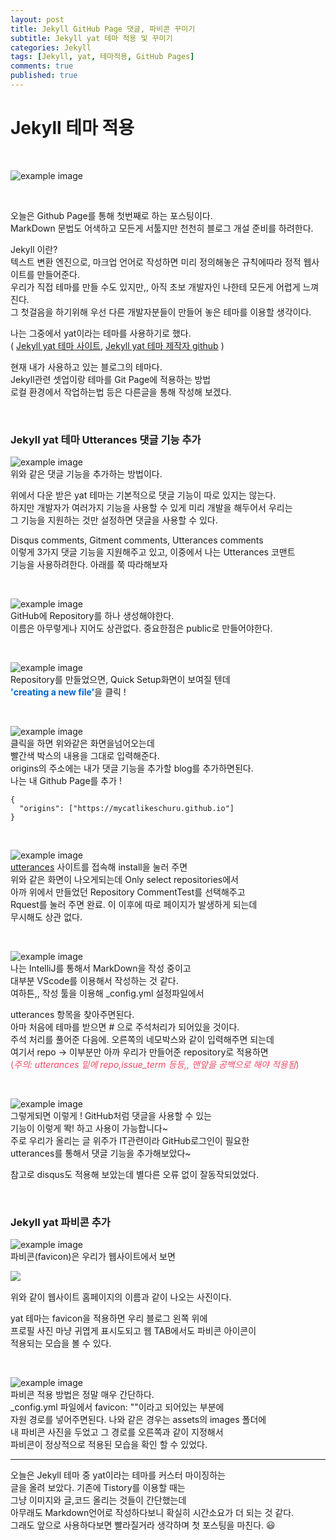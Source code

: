 ```yaml
---
layout: post
title: Jekyll GitHub Page 댓글, 파비콘 꾸미기
subtitle: Jekyll yat 테마 적용 및 꾸미기
categories: Jekyll
tags: [Jekyll, yat, 테마적용, GitHub Pages]
comments: true
published: true 
---
```


# Jekyll 테마 적용  

<br/>  

![example image](https://jekyllrb.com/img/octojekyll.png)  

<br/>


오늘은 Github Page를 통해 첫번째로 하는 포스팅이다.  
MarkDown 문법도 어색하고 모든게 서툴지만 천천히 블로그 개설 준비를 하려한다.  

Jekyll 이란?  
텍스트 변환 엔진으로, 마크업 언어로 작성하면 미리 정의해놓은 규칙에따라 정적 웹사이트를 만들어준다.  
우리가 직접 테마를 만들 수도 있지만,, 아직 초보 개발자인 나한테 모든게 어렵게 느껴진다.  
그 첫걸음을 하기위해 우선 다른 개발자분들이 만들어 놓은 테마를 이용할 생각이다.  

나는 그중에서 yat이라는 테마를 사용하기로 했다.  
( [Jekyll yat 테마 사이트], [Jekyll yat 테마 제작자 github] )

현재 내가 사용하고 있는 블로그의 테마다.  
Jekyll관련 셋업이랑 테마를 Git Page에 적용하는 방법  
로컬 환경에서 작업하는법 등은 다른글을 통해 작성해 보겠다.

[Jekyll yat 테마 사이트]: https://jekyll-themes.com/jekyll-theme-yat/
[Jekyll yat 테마 제작자 github]: https://github.com/jeffreytse/jekyll-theme-yat

<br/>

### Jekyll yat 테마 Utterances 댓글 기능 추가

![example image](https://ifh.cc/g/BpXV1h.png)  
위와 같은 댓글 기능을 추가하는 방법이다.  

위에서 다운 받은 yat 테마는 기본적으로 댓글 기능이 따로 있지는 않는다.  
하지만 개발자가 여러가지 기능을 사용할 수 있게 미리 개발을 해두어서 우리는  
그 기능을 지원하는 것만 설정하면 댓글을 사용할 수 있다.  

Disqus comments, Gitment comments, Utterances comments  
이렇게 3가지 댓글 기능을 지원해주고 있고, 이중에서 나는 Utterances 코맨트  
기능을 사용하려한다. 아래를 쭉 따라해보자

<br/> 

![example image](https://ifh.cc/g/YV9G0L.png)  
GitHub에 Repository를 하나 생성해야한다.  
이름은 아무렇게나 지어도 상관없다. 중요한점은 public로 만들어야한다.

<br/> 

![example image](https://ifh.cc/g/C0C4x3.png)  
Repository를 만들었으면, Quick Setup화면이 보여질 텐데  
<span style="color:#0066CC">**'creating a new file'**</span>을 클릭 !

<br/> 

![example image](https://ifh.cc/g/nskSGt.png)  
클릭을 하면 위와같은 화면을넘어오는데  
빨간색 박스의 내용을 그대로 입력해준다.  
origins의 주소에는 내가 댓글 기능을 추가할 blog를 추가하면된다.  
나는 내 Github Page를 추가 !
```
{
  "origins": ["https://mycatlikeschuru.github.io"]
}
```

<br/> 

![example image](https://ifh.cc/g/HHFBBK.png)  
[utterances] 사이트를 접속해 install을 눌러 주면  
위와 같은 화면이 나오게되는데 Only select repositories에서  
아까 위에서 만들었던 Repository CommentTest를 선택해주고  
Rquest를 눌러 주면 완료. 이 이후에 따로 페이지가 발생하게 되는데  
무시해도 상관 없다.

[utterances]: https://github.com/apps/utterances
<br/>

![example image](https://ifh.cc/g/Cbkygc.png)  
나는 IntelliJ를 통해서 MarkDown을 작성 중이고  
대부분 VScode를 이용해서 작성하는 것 같다.  
여하튼,, 작성 툴을 이용해 _config.yml 설정파일에서  

utterances 항목을 찾아주면된다.  
아마 처음에 테마를 받으면 # 으로 주석처리가 되어있을 것이다.  
주석 처리를 풀어준 다음에. 오른쪽의 네모박스와 같이 입력해주면 되는데  
여기서 repo -> 이부분만 아까 우리가 만들어준 repository로 적용하면  
<span style="color:#F04965">(*주의: utterances 밑에 repo,issue_term 등등,, 맨앞을 공백으로 해야 적용됨*)</span>

<br/>  

![example image](https://ifh.cc/g/M2V3ps.png)  
그렇게되면 이렇게 ! GitHub처럼 댓글을 사용할 수 있는  
기능이 이렇게 똭! 하고 사용이 가능합니다~  
주로 우리가 올리는 글 위주가 IT관련이라 GitHub로그인이 필요한  
utterances를 통해서 댓글 기능을 추가해보았다~  

참고로 disqus도 적용해 보았는데 별다른 오류 없이 잘동작되었었다.


<br/>

### Jekyll yat 파비콘 추가

![example image](https://ifh.cc/g/pgWVFk.jpg)  
파비콘(favicon)은 우리가 웹사이트에서 보면  

<img src="https://ifh.cc/g/xAF0Qj.png" align="left">
<br/>  

위와 같이 웹사이트 홈페이지의 이름과 같이 나오는 사진이다.

yat 테마는 favicon을 적용하면 우리 블로그 왼쪽 위에  
프로필 사진 마냥 귀엽게 표시도되고 웹 TAB에서도 파비콘 아이콘이  
적용되는 모습을 볼 수 있다.

<br/>

![example image](https://ifh.cc/g/L2lDHM.png)  
파비콘 적용 방법은 정말 매우 간단하다.  
_config.yml 파일에서 favicon: ""이라고 되어있는 부분에  
자원 경로를 넣어주면된다. 나와 같은 경우는 assets의 images 폴더에  
내 파비콘 사진을 두었고 그 경로를 오른쪽과 같이 지정해서  
파비콘이 정상적으로 적용된 모습을 확인 할 수 있었다.


<hr/>

오늘은 Jekyll 테마 중 yat이라는 테마를 커스터 마이징하는  
글을 올려 보았다. 기존에 Tistory를 이용할 때는  
그냥 이미지와 글,코드 올리는 것들이 간단했는데  
아무래도 Markdown언어로 작성하다보니 확실히 시간소요가 더 되는 것 같다.  
그래도 앞으로 사용하다보면 빨라질거라 생각하며 첫 포스팅을 마친다. 😃